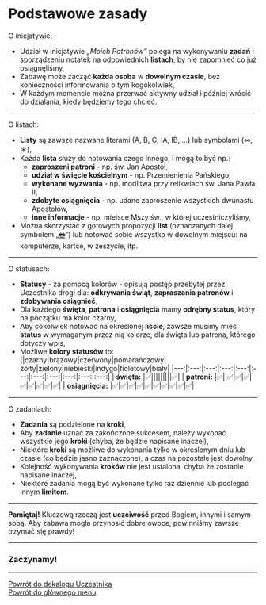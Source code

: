# Podstawowe zasady
O inicjatywie:
- Udział w inicjatywie _„Moich Patronów”_  polega na wykonywaniu **zadań** i sporządzeniu notatek na odpowiednich **listach**, by nie zapomnieć co już osiągnęliśmy,
- Zabawę może zacząć **każda osoba** w **dowolnym czasie**, bez konieczności informowania o tym kogokolwiek,
- W każdym momencie można przerwać aktywny udział i później wrócić do działania, kiedy będziemy tego chcieć.

---
O listach:
- **Listy** są zawsze nazwane literami (A, B, C, IA, IB, ...) lub symbolami (∞, ＊),
- Każda **lista** służy do notowania czego innego, i mogą to być np.:
  - **zaproszeni patroni** - np. św. Jan Apostoł,
  - **udział w święcie kościelnym** - np. Przemienienia Pańskiego,
  - **wykonane wyzwania** - np. modlitwa przy relikwiach św. Jana Pawła II,
  - **zdobyte osiągnięcia** - np. udane zaproszenie wszystkich dwunastu Apostołów,
  - **inne informacje** - np. miejsce Mszy św., w której uczestniczyliśmy,
- Można skorzystać z gotowych propozycji **list** (oznaczanych dalej symbolem „[🖶](wszystkie_materialy_do_pobrania.md)”) lub notować sobie wszystko w dowolnym miejscu: na komputerze, kartce, w zeszycie, itp.

---
O statusach:
- **Statusy** - za pomocą kolorów - opisują postęp przebytej przez Uczestnika drogi dla: **odkrywania świąt**, **zapraszania patronów** i **zdobywania osiągnieć**,
- Dla każdego **święta**, **patrona** i **osiągnięcia** mamy **odrębny status**, który na początku ma kolor <span class="status status-black">czarny</span>,
- Aby cokolwiek notować na określonej **liście**, zawsze musimy mieć **status** w wymaganym przez nią kolorze, dla święta lub patrona, którego dotyczy wpis,
- Możliwe **kolory statusów** to:
||<span class="status status-black">czarny</span>|<span class="status status-brown">brązowy</span>|<span class="status status-red">czerwony</span>|<span class="status status-orange">pomarańczowy</span>|<span class="status status-yellow">żółty</span>|<span class="status status-green">zielony</span>|<span class="status status-blue">niebieski</span>|<span class="status status-indigo">indygo</span>|<span class="status status-violet">fioletowy</span>|<span class="status status-white">biały</span>|
|---:|:---:|:---:|:---:|:---:|:---:|:---:|:---:|:---:|:---:|:---:|
| **święta:** |✅|||||||||✅|
| **patroni:** |✅||✅|✅|✅|✅|✅|✅|✅|✅|
| **osiągnięcia:** |✅|✅|✅|✅|✅|✅|✅|✅|✅|✅|

---
O zadaniach:
- **Zadania** są podzielone na **kroki**,
- Aby **zadanie** uznać za zakończone sukcesem, należy wykonać wszystkie jego **kroki** (chyba, że będzie napisane inaczej),
- Niektóre **kroki** są możliwe do wykonania tylko w określonym dniu lub czasie (co będzie jasno zaznaczone), a czas na pozostałe jest dowolny,
- Kolejność wykonywania **kroków** nie jest ustalona, chyba że zostanie napisane inaczej,
- Niektóre zadania mogą być wykonane tylko raz dziennie lub podlegać innym **limitom**.

---
**Pamiętaj!** Kluczową rzeczą jest **uczciwość** przed Bogiem, innymi i samym sobą. Aby zabawa mogła przynosić dobre owoce, powinniśmy zawsze trzymać się prawdy!

---
### <div class="colored centered">Zaczynamy!</div>

---
[Powrót do dekalogu Uczestnika](dekalog_uczestnika.md)  
[Powrót do głównego menu](index.md)
